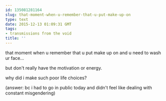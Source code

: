 ```yaml
---
id: 135081281164
slug: that-moment-when-u-remember-that-u-put-make-up-on
type: text
date: 2015-12-13 01:09:31 GMT
tags:
- transmissions from the void
title: ''
---
```


that moment when u remember that u put make up on and u need to wash ur face...

but don't really have the motivation or energy.

why did i make such poor life choices?

(answer: bc i had to go in public today and didn't feel like dealing with constant misgendering)